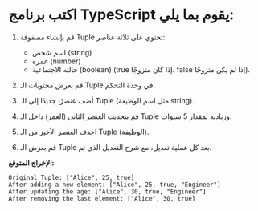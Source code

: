 # اكتب برنامج TypeScript يقوم بما يلي:


1.  قم بإنشاء مصفوفة Tuple تحتوي على ثلاثة عناصر:
    -   اسم شخص (string)
    -   عمره (number)
    -   حالته الاجتماعية (boolean) (true إذا كان متزوجًا، false إذا لم يكن متزوجًا).
2.  قم بعرض محتويات الـ Tuple في وحدة التحكم.

3.  أضف عنصرًا جديدًا إلى الـ Tuple (مثل اسم الوظيفة string).

4.  قم بتحديث العنصر الثاني (العمر) داخل الـ Tuple وزيادته بمقدار 5 سنوات.

5.  احذف العنصر الأخير من الـ Tuple (الوظيفة).

6.  قم بعرض الـ Tuple بعد كل عملية تعديل، مع شرح التعديل الذي تم.

**الإخراج المتوقع:**
```
Original Tuple: ["Alice", 25, true]  
After adding a new element: ["Alice", 25, true, "Engineer"]  
After updating the age: ["Alice", 30, true, "Engineer"]  
After removing the last element: ["Alice", 30, true]  
```